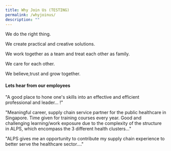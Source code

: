 ```yaml
---
title: Why Join Us (TESTING)
permalink: /whyjoinus/
description: ""
---
```

We do the right thing.

We create practical and creative solutions.

We work together as a team and treat each other as family.

We care for each other.

We believe,trust and grow together.



#### Lets hear from our employees

"A good place to hone one's skills into an effective and efficient professional and leader... !"


"Meaningful career, supply chain service partner for the public healthcare in Singapore. Time given for training courses every year. Good and challenging learning/work exposure due to the complexity of the structure in ALPS, which encompass the 3 different health clusters..."

"ALPS gives me an opportunity to contribute my supply chain experience to better serve the healthcare sector...."